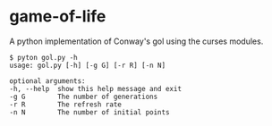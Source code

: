 game-of-life
============

A python implementation of Conway's gol using the curses modules.

    $ pyton gol.py -h
    usage: gol.py [-h] [-g G] [-r R] [-n N]

    optional arguments:
    -h, --help  show this help message and exit
    -g G        The number of generations
    -r R        The refresh rate
    -n N        The number of initial points
